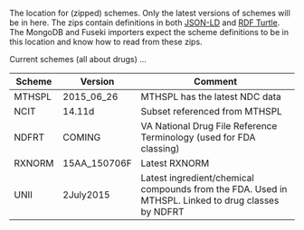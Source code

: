 The location for (zipped) schemes. Only the latest versions of schemes will be in here. The zips contain definitions in both [JSON-LD](http://www.w3.org/TR/json-ld/) and [RDF Turtle](http://www.w3.org/TR/turtle/). The MongoDB and Fuseki importers expect the scheme definitions to be in this location and know how to read from these zips.

Current schemes (all about drugs) ...

Scheme | Version | Comment
--- | --- | --- 
MTHSPL | 2015_06_26 | MTHSPL has the latest NDC data
NCIT | 14.11d | Subset referenced from MTHSPL
NDFRT | COMING | VA National Drug File Reference Terminology (used for FDA classing)
RXNORM | 15AA_150706F | Latest RXNORM
UNII | 2July2015 | Latest ingredient/chemical compounds from the FDA. Used in MTHSPL. Linked to drug classes by NDFRT


